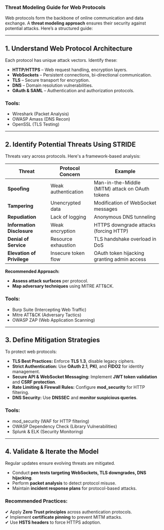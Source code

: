 ### **Threat Modeling Guide for Web Protocols**  

Web protocols form the backbone of online communication and data exchange. A **threat modeling approach** ensures their security against potential attacks. Here’s a structured guide:

---

## **1. Understand Web Protocol Architecture**  
Each protocol has unique attack vectors. Identify these:  
- **HTTP/HTTPS** – Web request handling, encryption layers.  
- **WebSockets** – Persistent connections, bi-directional communication.  
- **TLS** – Secure transport for encryption.  
- **DNS** – Domain resolution vulnerabilities.  
- **OAuth & SAML** – Authentication and authorization protocols.  

### **Tools:**  
- Wireshark (Packet Analysis)  
- OWASP Amass (DNS Recon)  
- OpenSSL (TLS Testing)  

---

## **2. Identify Potential Threats Using STRIDE**  
Threats vary across protocols. Here's a framework-based analysis:  

| **Threat** | **Protocol Concern** | **Example** |
|------------|--------------------|-------------|
| **Spoofing** | Weak authentication | Man-in-the-Middle (MITM) attack on OAuth tokens |
| **Tampering** | Unencrypted data | Modification of WebSocket messages |
| **Repudiation** | Lack of logging | Anonymous DNS tunneling |
| **Information Disclosure** | Weak encryption | HTTPS downgrade attacks (forcing HTTP) |
| **Denial of Service** | Resource exhaustion | TLS handshake overload in DoS |
| **Elevation of Privilege** | Insecure token flow | OAuth token hijacking granting admin access |

**Recommended Approach:**  
- **Assess attack surfaces** per protocol.  
- **Map adversary techniques** using MITRE ATT&CK.  

### **Tools:**  
- Burp Suite (Intercepting Web Traffic)  
- Mitre ATT&CK (Adversary Tactics)  
- OWASP ZAP (Web Application Scanning)  

---

## **3. Define Mitigation Strategies**  
To protect web protocols:  
- **TLS Best Practices:** Enforce **TLS 1.3**, disable legacy ciphers.  
- **Strict Authentication:** Use **OAuth 2.1**, **PKI**, and **FIDO2** for identity management.  
- **Secure API & WebSocket Messaging:** Implement **JWT token validation** and **CSRF protection**.  
- **Rate Limiting & Firewall Rules:** Configure **mod_security** for HTTP filtering.  
- **DNS Security:** Use **DNSSEC** and **monitor suspicious queries**.  

### **Tools:**  
- mod_security (WAF for HTTP filtering)  
- OWASP Dependency Check (Library Vulnerabilities)  
- Splunk & ELK (Security Monitoring)  

---

## **4. Validate & Iterate the Model**  
Regular updates ensure evolving threats are mitigated.  
- Conduct **pen tests targeting WebSockets, TLS downgrades, DNS hijacking**.  
- Perform **packet analysis** to detect protocol misuse.  
- Maintain **incident response plans** for protocol-based attacks.  

### **Recommended Practices:**  
✔ Apply **Zero Trust principles** across authentication protocols.  
✔ Implement **certificate pinning** to prevent MITM attacks.  
✔ Use **HSTS headers** to force HTTPS adoption.  
